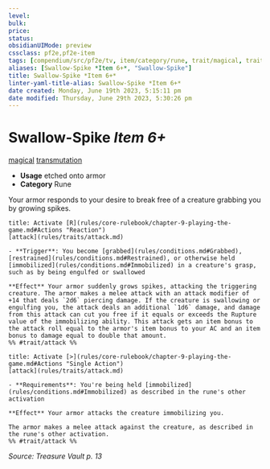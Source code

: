 ```yaml
---
level:
bulk:
price:
status:
obsidianUIMode: preview
cssclass: pf2e,pf2e-item
tags: [compendium/src/pf2e/tv, item/category/rune, trait/magical, trait/transmutation]
aliases: [Swallow-Spike *Item 6+*, "Swallow-Spike"]
title: Swallow-Spike *Item 6+*
linter-yaml-title-alias: Swallow-Spike *Item 6+*
date created: Monday, June 19th 2023, 5:15:11 pm
date modified: Thursday, June 29th 2023, 5:30:26 pm
---
```


# Swallow-Spike *Item 6+*

[magical](rules/traits/magical.md) [transmutation](rules/traits/transmutation.md)  

- **Usage** etched onto armor
- **Category** Rune

Your armor responds to your desire to break free of a creature grabbing you by growing spikes.

```ad-embed-ability
title: Activate [R](rules/core-rulebook/chapter-9-playing-the-game.md#Actions "Reaction")
[attack](rules/traits/attack.md)  

- **Trigger**: You become [grabbed](rules/conditions.md#Grabbed), [restrained](rules/conditions.md#Restrained), or otherwise held [immobilized](rules/conditions.md#Immobilized) in a creature's grasp, such as by being engulfed or swallowed

**Effect** Your armor suddenly grows spikes, attacking the triggering creature. The armor makes a melee attack with an attack modifier of +14 that deals `2d6` piercing damage. If the creature is swallowing or engulfing you, the attack deals an additional `1d6` damage, and damage from this attack can cut you free if it equals or exceeds the Rupture value of the immobilizing ability. This attack gets an item bonus to the attack roll equal to the armor's item bonus to your AC and an item bonus to damage equal to double that amount.  
%% #trait/attack %%
```

```ad-embed-ability
title: Activate [>](rules/core-rulebook/chapter-9-playing-the-game.md#Actions "Single Action")
[attack](rules/traits/attack.md)  

- **Requirements**: You're being held [immobilized](rules/conditions.md#Immobilized) as described in the rune's other activation

**Effect** Your armor attacks the creature immobilizing you.

The armor makes a melee attack against the creature, as described in the rune's other activation.  
%% #trait/attack %%
```

*Source: Treasure Vault p. 13*
